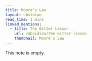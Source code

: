 ```yaml
---
title: Moore's Law
layout: obsidian
read_time: 1 mins
linked_mentions:
  - title: The Bitter Lesson
    url: /obsidian/the-bitter-lesson
    thumbnail: Moore's Law
---
```


This note is empty.